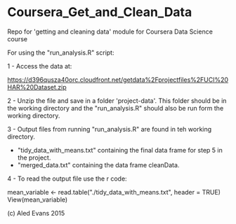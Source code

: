 # Coursera_Get_and_Clean_Data
Repo for 'getting and cleaning data' module for Coursera Data Science course

For using the "run_analysis.R" script:

1 - Access the data at:

https://d396qusza40orc.cloudfront.net/getdata%2Fprojectfiles%2FUCI%20HAR%20Dataset.zip

2 - Unzip the file and save in a folder 'project-data'. This folder should be in the working directory and the "run_analysis.R" should also be run form the working directory.

3 - Output files from running "run_analysis.R" are found in teh working directory.
- "tidy_data_with_means.txt" containing the final data frame for step 5 in the project.
- "merged_data.txt" containing the data frame cleanData.


4 - To read the output file use the r code:

mean_variable <- read.table("./tidy_data_with_means.txt", header = TRUE)
View(mean_variable)

(c) Aled Evans 2015



